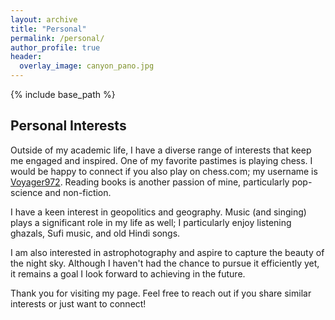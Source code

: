 ```yaml
---
layout: archive
title: "Personal"
permalink: /personal/
author_profile: true
header:
  overlay_image: canyon_pano.jpg
---
```


{% include base_path %}




<h2>Personal Interests</h2>
<p>Outside of my academic life, I have a diverse range of interests that keep me engaged and inspired. One of my favorite pastimes is playing chess. I would be happy to connect if you also play on chess.com; my username is <a href="https://www.chess.com/member/voyager972">Voyager972</a>. Reading books is another passion of mine, particularly pop-science and non-fiction.</p>

<p>I have a keen interest in geopolitics and geography. Music (and singing) plays a significant role in my life as well; I particularly enjoy listening ghazals, Sufi music, and old Hindi songs.</p>

<p>I am also interested in astrophotography and aspire to capture the beauty of the night sky. Although I haven't had the chance to pursue it efficiently yet, it remains a goal I look forward to achieving in the future.</p>

<p>Thank you for visiting my page. Feel free to reach out if you share similar interests or just want to connect!</p>

